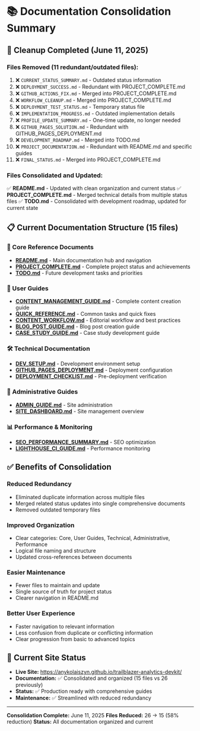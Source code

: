 # 📚 Documentation Consolidation Summary

## 🧹 Cleanup Completed (June 11, 2025)

### Files Removed (11 redundant/outdated files):
1. ❌ `CURRENT_STATUS_SUMMARY.md` - Outdated status information
2. ❌ `DEPLOYMENT_SUCCESS.md` - Redundant with PROJECT_COMPLETE.md
3. ❌ `GITHUB_ACTIONS_FIX.md` - Merged into PROJECT_COMPLETE.md
4. ❌ `WORKFLOW_CLEANUP.md` - Merged into PROJECT_COMPLETE.md
5. ❌ `DEPLOYMENT_TEST_STATUS.md` - Temporary status file
6. ❌ `IMPLEMENTATION_PROGRESS.md` - Outdated implementation details
7. ❌ `PROFILE_UPDATE_SUMMARY.md` - One-time update, no longer needed
8. ❌ `GITHUB_PAGES_SOLUTION.md` - Redundant with GITHUB_PAGES_DEPLOYMENT.md
9. ❌ `DEVELOPMENT_ROADMAP.md` - Merged into TODO.md
10. ❌ `PROJECT_DOCUMENTATION.md` - Redundant with README.md and specific guides
11. ❌ `FINAL_STATUS.md` - Merged into PROJECT_COMPLETE.md

### Files Consolidated and Updated:
✅ **README.md** - Updated with clean organization and current status
✅ **PROJECT_COMPLETE.md** - Merged technical details from multiple status files
✅ **TODO.md** - Consolidated with development roadmap, updated for current state

## 📋 Current Documentation Structure (15 files)

### 🎯 Core Reference Documents
- **[README.md](./README.md)** - Main documentation hub and navigation
- **[PROJECT_COMPLETE.md](./PROJECT_COMPLETE.md)** - Complete project status and achievements
- **[TODO.md](./TODO.md)** - Future development tasks and priorities

### 👥 User Guides
- **[CONTENT_MANAGEMENT_GUIDE.md](./CONTENT_MANAGEMENT_GUIDE.md)** - Complete content creation guide
- **[QUICK_REFERENCE.md](./QUICK_REFERENCE.md)** - Common tasks and quick fixes
- **[CONTENT_WORKFLOW.md](./CONTENT_WORKFLOW.md)** - Editorial workflow and best practices
- **[BLOG_POST_GUIDE.md](./BLOG_POST_GUIDE.md)** - Blog post creation guide
- **[CASE_STUDY_GUIDE.md](./CASE_STUDY_GUIDE.md)** - Case study development guide

### 🛠️ Technical Documentation
- **[DEV_SETUP.md](./DEV_SETUP.md)** - Development environment setup
- **[GITHUB_PAGES_DEPLOYMENT.md](./GITHUB_PAGES_DEPLOYMENT.md)** - Deployment configuration
- **[DEPLOYMENT_CHECKLIST.md](./DEPLOYMENT_CHECKLIST.md)** - Pre-deployment verification

### 🔧 Administrative Guides
- **[ADMIN_GUIDE.md](./ADMIN_GUIDE.md)** - Site administration
- **[SITE_DASHBOARD.md](./SITE_DASHBOARD.md)** - Site management overview

### 📊 Performance & Monitoring
- **[SEO_PERFORMANCE_SUMMARY.md](./SEO_PERFORMANCE_SUMMARY.md)** - SEO optimization
- **[LIGHTHOUSE_CI_GUIDE.md](./LIGHTHOUSE_CI_GUIDE.md)** - Performance monitoring

## ✅ Benefits of Consolidation

### Reduced Redundancy
- Eliminated duplicate information across multiple files
- Merged related status updates into single comprehensive documents
- Removed outdated temporary files

### Improved Organization
- Clear categories: Core, User Guides, Technical, Administrative, Performance
- Logical file naming and structure
- Updated cross-references between documents

### Easier Maintenance
- Fewer files to maintain and update
- Single source of truth for project status
- Clearer navigation in README.md

### Better User Experience
- Faster navigation to relevant information
- Less confusion from duplicate or conflicting information
- Clear progression from basic to advanced topics

## 🎯 Current Site Status

- **Live Site:** https://anykolaiszyn.github.io/trailblazer-analytics-devkit/
- **Documentation:** ✅ Consolidated and organized (15 files vs 26 previously)
- **Status:** ✅ Production ready with comprehensive guides
- **Maintenance:** ✅ Streamlined with reduced redundancy

---

**Consolidation Complete:** June 11, 2025
**Files Reduced:** 26 → 15 (58% reduction)
**Status:** All documentation organized and current
